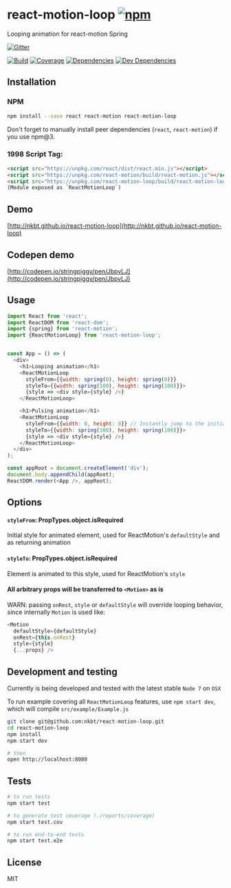# react-motion-loop [![npm](https://img.shields.io/npm/v/react-motion-loop.svg?style=flat-square)](https://www.npmjs.com/package/react-motion-loop)

Looping animation for react-motion Spring


[![Gitter](https://img.shields.io/gitter/room/nkbt/help.svg?style=flat-square)](https://gitter.im/nkbt/help)

[![Build](https://img.shields.io/circleci/project/nkbt/react-motion-loop.svg?style=flat-square)](https://circleci.com/gh/nkbt/react-motion-loop)
[![Coverage](https://img.shields.io/codecov/c/github/nkbt/react-motion-loop.svg?style=flat-square)](https://codecov.io/github/nkbt/react-motion-loop?branch=master)
[![Dependencies](https://img.shields.io/david/nkbt/react-motion-loop.svg?style=flat-square)](https://david-dm.org/nkbt/react-motion-loop)
[![Dev Dependencies](https://img.shields.io/david/dev/nkbt/react-motion-loop.svg?style=flat-square)](https://david-dm.org/nkbt/react-motion-loop#info=devDependencies)


## Installation

### NPM
```sh
npm install --save react react-motion react-motion-loop
```

Don't forget to manually install peer dependencies (`react`, `react-motion`) if you use npm@3.


### 1998 Script Tag:
```html
<script src="https://unpkg.com/react/dist/react.min.js"></script>
<script src="https://unpkg.com/react-motion/build/react-motion.js"></script>
<script src="https://unpkg.com/react-motion-loop/build/react-motion-loop.min.js"></script>
(Module exposed as `ReactMotionLoop`)
```


## Demo

[http://nkbt.github.io/react-motion-loop](http://nkbt.github.io/react-motion-loop)

## Codepen demo

[http://codepen.io/stringpiggy/pen/JbpvLJ](http://codepen.io/stringpiggy/pen/JbpvLJ)

## Usage
```js
import React from 'react';
import ReactDOM from 'react-dom';
import {spring} from 'react-motion';
import {ReactMotionLoop} from 'react-motion-loop';


const App = () => (
  <div>
    <h1>Looping animation</h1>
    <ReactMotionLoop
      styleFrom={{width: spring(0), height: spring(0)}}
      styleTo={{width: spring(100), height: spring(100)}}>
      {style => <div style={style} />}
    </ReactMotionLoop>

    <h1>Pulsing animation</h1>
    <ReactMotionLoop
      styleFrom={{width: 0, height: 0}} // Instantly jump to the initial style
      styleTo={{width: spring(100), height: spring(100)}}>
      {style => <div style={style} />}
    </ReactMotionLoop>
  </div>
);

const appRoot = document.createElement('div');
document.body.appendChild(appRoot);
ReactDOM.render(<App />, appRoot);
```

## Options

#### `styleFrom`: PropTypes.object.isRequired

Initial style for animated element, used for ReactMotion's `defaultStyle` and as returning animation


#### `styleTo`: PropTypes.object.isRequired

Element is animated to this style, used for ReactMotion's `style`


#### All arbitrary props will be transferred to `<Motion>` as is

WARN: passing `onRest`, `style` or `defaultStyle` will override looping behavior, since internally `Motion` is used like:
```js
<Motion
  defaultStyle={defaultStyle}
  onRest={this.onRest}
  style={style}
  {...props} />
```


## Development and testing

Currently is being developed and tested with the latest stable `Node 7` on `OSX`

To run example covering all `ReactMotionLoop` features, use `npm start dev`, which will compile `src/example/Example.js`

```bash
git clone git@github.com:nkbt/react-motion-loop.git
cd react-motion-loop
npm install
npm start dev

# then
open http://localhost:8080
```

## Tests

```bash
# to run tests
npm start test

# to generate test coverage (./reports/coverage)
npm start test.cov

# to run end-to-end tests
npm start test.e2e
```

## License

MIT
